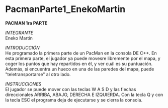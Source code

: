 # PacmanParte1_EnekoMartin

<b>PACMAN 1ra PARTE</b>

<i>INTEGRANTE</i><br>
Eneko Martin<br>


<i>INTRODUCCIÓN</i><br>
He programado la primera parte de un PacMan en la consola DE C++. En esta primera parte, el jugador ya puede movesre libremente por el mapa, y coger los puntos que hay repartidos en él, y ver cuál es su puntuación. Además, si encuentra un hueco en una de las paredes del mapa, puede "teletransportarse" al otro lado.

<i>INSTRUCCIONES</i><br>
El jugador se puede mover con las teclas W A S D y las flechas direccionales ARRIBA, ABAJO, DERECHA E IZQUIERDA.
Con la tecla Q y con la tecla ESC el programa deja de ejecutarse y se cierra la consola.



